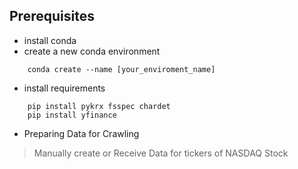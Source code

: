 ## Prerequisites

* install conda
* create a new conda environment
```
    conda create --name [your_enviroment_name]
```

* install requirements
```
    pip install pykrx fsspec chardet
    pip install yfinance
```

* Preparing Data for Crawling

> Manually create or Receive Data for tickers of NASDAQ Stock
